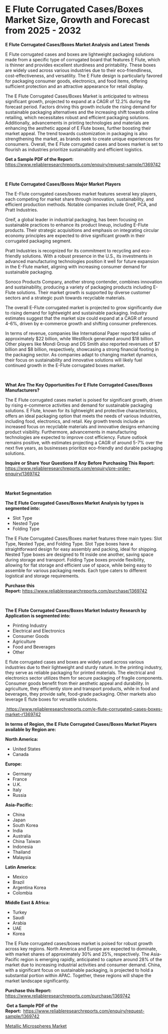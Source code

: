 <p><h1>E Flute Corrugated Cases/Boxes Market Size, Growth and Forecast from 2025 - 2032</h1></p><p><strong>E Flute Corrugated Cases/Boxes Market Analysis and Latest Trends</strong></p>
<p><p>E Flute corrugated cases and boxes are lightweight packaging solutions made from a specific type of corrugated board that features E Flute, which is thinner and provides excellent sturdiness and printability. These boxes are widely used across various industries due to their eco-friendliness, cost-effectiveness, and versatility. The E Flute design is particularly favored for packaging consumer goods, electronics, and food items, offering sufficient protection and an attractive appearance for retail display.</p><p>The E Flute Corrugated Cases/Boxes Market is anticipated to witness significant growth, projected to expand at a CAGR of 12.2% during the forecast period. Factors driving this growth include the rising demand for sustainable packaging alternatives and the increasing shift towards online retailing, which necessitates robust and efficient packaging solutions. Additionally, advancements in printing technologies and materials are enhancing the aesthetic appeal of E Flute boxes, further boosting their market appeal. The trend towards customization in packaging is also strengthening the market, as brands seek to create unique experiences for consumers. Overall, the E Flute corrugated cases and boxes market is set to flourish as industries prioritize sustainability and efficient logistics.</p></p>
<p><strong>Get a Sample PDF of the Report:&nbsp;</strong> <a href="https://www.reliableresearchreports.com/enquiry/request-sample/1369742?utm_campaign=3260&utm_medium=2&utm_source=Github&utm_content=ia&utm_term=22032025&utm_id=e-flute-corrugated-casesboxes">https://www.reliableresearchreports.com/enquiry/request-sample/1369742</a></p>
<p>&nbsp;</p>
<p><strong>E Flute Corrugated Cases/Boxes Major Market Players</strong></p>
<p><p>The E-Flute corrugated cases/boxes market features several key players, each competing for market share through innovation, sustainability, and efficient production methods. Notable companies include Greif, PCA, and Pratt Industries.</p><p>Greif, a global leader in industrial packaging, has been focusing on sustainable practices to enhance its product lineup, including E-Flute products. Their strategic acquisitions and emphasis on integrating circular economy principles are expected to drive significant growth in their corrugated packaging segment.</p><p>Pratt Industries is recognized for its commitment to recycling and eco-friendly solutions. With a robust presence in the U.S., its investments in advanced manufacturing technologies position it well for future expansion in the E-Flute market, aligning with increasing consumer demand for sustainable packaging.</p><p>Sonoco Products Company, another strong contender, combines innovation and sustainability, producing a variety of packaging products including E-Flute solutions. Their market growth is supported by diverse customer sectors and a strategic push towards recyclable materials.</p><p>The overall E-Flute corrugated market is projected to grow significantly due to rising demand for lightweight and sustainable packaging. Industry estimates suggest that the market size could expand at a CAGR of around 4-6%, driven by e-commerce growth and shifting consumer preferences.</p><p>In terms of revenue, companies like International Paper reported sales of approximately $22 billion, while WestRock generated around $18 billion. Other players like Mondi Group and DS Smith also reported revenues of $7 billion and $8 billion, respectively, showcasing a strong financial footing in the packaging sector. As companies adapt to changing market dynamics, their focus on sustainability and innovative solutions will likely fuel continued growth in the E-Flute corrugated boxes market.</p></p>
<p>&nbsp;</p>
<p><strong>What Are The Key Opportunities For E Flute Corrugated Cases/Boxes Manufacturers?</strong></p>
<p><p>The E Flute corrugated cases market is poised for significant growth, driven by rising e-commerce activities and demand for sustainable packaging solutions. E Flute, known for its lightweight and protective characteristics, offers an ideal packaging option that meets the needs of various industries, including food, electronics, and retail. Key growth trends include an increased focus on recyclable materials and innovative designs enhancing product visibility. Furthermore, advancements in manufacturing technologies are expected to improve cost efficiency. Future outlook remains positive, with estimates projecting a CAGR of around 5-7% over the next five years, as businesses prioritize eco-friendly and durable packaging solutions.</p></p>
<p><strong>Inquire or Share Your Questions If Any Before Purchasing This Report:</strong> <a href="https://www.reliableresearchreports.com/enquiry/pre-order-enquiry/1369742?utm_campaign=3260&utm_medium=2&utm_source=Github&utm_content=ia&utm_term=22032025&utm_id=e-flute-corrugated-casesboxes">https://www.reliableresearchreports.com/enquiry/pre-order-enquiry/1369742</a></p>
<p>&nbsp;</p>
<p><strong>Market Segmentation</strong></p>
<p><strong>The E Flute Corrugated Cases/Boxes Market Analysis by types is segmented into:</strong></p>
<p><ul><li>Slot Type</li><li>Nested Type</li><li>Folding Type</li></ul></p>
<p><p>The E Flute Corrugated Cases/Boxes market features three main types: Slot Type, Nested Type, and Folding Type. Slot Type boxes have a straightforward design for easy assembly and packing, ideal for shipping. Nested Type boxes are designed to fit inside one another, saving space during storage and transport. Folding Type boxes provide flexibility, allowing for flat storage and efficient use of space, while being easy to assemble for various packaging needs. Each type caters to different logistical and storage requirements.</p></p>
<p><strong>Purchase this Report:&nbsp;</strong><a href="https://www.reliableresearchreports.com/purchase/1369742?utm_campaign=3260&utm_medium=2&utm_source=Github&utm_content=ia&utm_term=22032025&utm_id=e-flute-corrugated-casesboxes">https://www.reliableresearchreports.com/purchase/1369742</a></p>
<p>&nbsp;</p>
<p><strong>The E Flute Corrugated Cases/Boxes Market Industry Research by Application is segmented into:</strong></p>
<p><ul><li>Printing Industry</li><li>Electrical and Electronics</li><li>Consumer Goods</li><li>Agriculture</li><li>Food and Beverages</li><li>Other</li></ul></p>
<p><p>E flute corrugated cases and boxes are widely used across various industries due to their lightweight and sturdy nature. In the printing industry, they serve as reliable packaging for printed materials. The electrical and electronics sector utilizes them for secure packaging of fragile components. Consumer goods benefit from their aesthetic appeal and durability. In agriculture, they efficiently store and transport products, while in food and beverages, they provide safe, food-grade packaging. Other markets also leverage E flute boxes for versatile solutions.</p></p>
<p><a href="https://www.reliableresearchreports.com/e-flute-corrugated-cases-boxes-market-r1369742?utm_campaign=3260&utm_medium=2&utm_source=Github&utm_content=ia&utm_term=22032025&utm_id=e-flute-corrugated-casesboxes">&nbsp;https://www.reliableresearchreports.com/e-flute-corrugated-cases-boxes-market-r1369742</a></p>
<p><strong>In terms of Region, the E Flute Corrugated Cases/Boxes Market Players available by Region are:</strong></p>
<p>
    <p> <strong> North America: </strong>
        <ul>
            <li>United States</li>
            <li>Canada</li>
        </ul>
        </p> 
    <p> <strong> Europe: </strong>
        <ul>
            <li>Germany</li>
            <li>France</li>
            <li>U.K.</li>
            <li>Italy</li>
            <li>Russia</li>
        </ul>
        </p> 
    <p> <strong> Asia-Pacific: </strong>
        <ul>
            <li>China</li>
            <li>Japan</li>
            <li>South Korea</li>
            <li>India</li>
            <li>Australia</li>
            <li>China Taiwan</li>
            <li>Indonesia</li>
            <li>Thailand</li>
            <li>Malaysia</li>
        </ul>
        </p> 
    <p> <strong> Latin America: </strong>
        <ul>
            <li>Mexico</li>
            <li>Brazil</li>
            <li>Argentina Korea</li>
            <li>Colombia</li>
        </ul>
        </p> 
    <p> <strong> Middle East & Africa: </strong>
        <ul>
            <li>Turkey</li>
            <li>Saudi</li>
            <li>Arabia</li>
            <li>UAE</li>
            <li>Korea</li>
        </ul>
    </p>
    </p>
<p><p>The E Flute corrugated cases/boxes market is poised for robust growth across key regions. North America and Europe are expected to dominate, with market shares of approximately 30% and 25%, respectively. The Asia-Pacific region is emerging rapidly, anticipated to capture around 28% of the market due to increasing industrial activities and consumer demand. China, with a significant focus on sustainable packaging, is projected to hold a substantial portion within APAC. Together, these regions will shape the market landscape significantly.</p></p>
<p><strong>Purchase this Report: </strong><a href="https://www.reliableresearchreports.com/purchase/1369742?utm_campaign=3260&utm_medium=2&utm_source=Github&utm_content=ia&utm_term=22032025&utm_id=e-flute-corrugated-casesboxes">https://www.reliableresearchreports.com/purchase/1369742</a></p>
<p>&nbsp;<strong>Get a Sample PDF of the Report:&nbsp;&nbsp;</strong><a href="https://www.reliableresearchreports.com/enquiry/request-sample/1369742?utm_campaign=3260&utm_medium=2&utm_source=Github&utm_content=ia&utm_term=22032025&utm_id=e-flute-corrugated-casesboxes">https://www.reliableresearchreports.com/enquiry/request-sample/1369742</a></p>
<p><strong></strong></p>
<p><p><a href="https://github.com/plawragarile/Market-Research-Report-List-1/blob/main/metallic-microspheres-market.md?utm_campaign=3260&utm_medium=2&utm_source=Github&utm_content=ia&utm_term=22032025&utm_id=e-flute-corrugated-casesboxes">Metallic Microspheres Market</a></p></p>